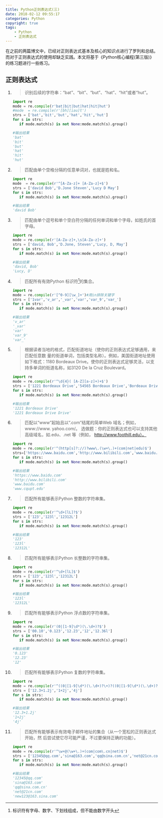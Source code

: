 ```yaml
---
title: Python正则表达式(三)
date: 2018-02-12 09:55:17
categories: Python
copyright: true
tags:
    - Python
    - 正则表达式
---
```

在之前的两篇博文中，已经对正则表达式基本及核心的知识点进行了罗列和总结。而对于正则表达式的使用却缺乏实践。本文将基于《Python核心编程(第三版)》的练习题进行一些练习。
<!--More-->
## 正则表达式
1. > 识别后续的字符串：“bat”、“bit”、“but”、“hat”、“hit”或者“hut”。
   ```Python
   import re
   mode = re.compile(r'bat|bit|but|hat|hit|hut')
   #mode  = re.compile(r'[bh][iau]t')
   strs = ['bat','bit','but','hat','hit','hut']
   for s in strs:
      if mode.match(s) is not None:mode.match(s).group()

   #输出结果
   'bat'
   'bit'
   'but'
   'hat'
   'hit'
   'hut'
   ```

2. > 匹配由单个空格分隔的任意单词对，也就是姓和名。
   ```Python
   import re
   mode  = re.compile(r'^[A-Za-z]+ [A-Za-z]+$')
   strs = ['david Bob','D.Jone Steven','Lucy D May']
   for s in strs:
      if mode.match(s) is not None:mode.match(s).group()

   #输出结果
   'david Bob'
   ```

3. > 匹配由单个逗号和单个空白符分隔的任何单词和单个字母，如姓氏的首字母。
   ```Python
   import re
   mode = re.compile(r'[A-Za-z]+,\s[A-Za-z]+')
   strs = ['david, Bob','D.Jone, Steven','Lucy, D, May']
   for s in strs:
      if mode.match(s) is not None:mode.match(s).group()

   #输出结果
   'david, Bob'
   'Lucy, D'
   ```

4. > 匹配所有有效Python 标识符[^1]的集合。
   ```Python
   import re
   mode = re.compile(r'[^0-9][\w_]+')#用in排除关键字
   strs = ['1var','v_ar','_var','var','var_9','var_']
   for s in strs:
      if mode.match(s) is not None:mode.match(s).group()

   #输出结果
   'v_ar'
   '_var'
   'var'
   'var_9'
   'var_'
   ```
5. > 根据读者当地的格式，匹配街道地址（使你的正则表达式足够通用，来匹配任意数
量的街道单词，包括类型名称）。例如，美国街道地址使用如下格式：1180 Bordeaux
Drive。使你的正则表达式足够灵活，以支持多单词的街道名称，如3120 De la Cruz
Boulevard。
    ```Python
    import re
    mode = re.compile(r'^\d{4}( [A-Z][a-z]+)+$')
    strs = ['1221 Bordeaux Drive','54565 Bordeaux Drive','Bordeaux Drive','1221 Bordeaux Drive Drive']
    for s in strs:
       if mode.match(s) is not None:mode.match(s).group()

    #输出结果
    '1221 Bordeaux Drive'
    '1221 Bordeaux Drive Drive'
    ```
6. > 匹配以“www”起始且以“.com”结尾的简单Web 域名；例如，www://www. yahoo.com/。
选做题：你的正则表达式也可以支持其他高级域名，如.edu、.net 等（例如，
http://www.foothill.edu）。
   ```Python
   import re
   mode = re.compile(r'^(http[s]?://)?www\.(\w+\.)+(com|net|edu)$')
   strs=['https://www.baidu.com','http://www.bilibili.com','www.baidu.com','baidu.com','www.cqupt.edu']
   for s in strs:
      if mode.match(s) is not None:mode.match(s).group()

   #输出结果
   'https://www.baidu.com'
   'http://www.bilibili.com'
   'www.baidu.com'
   'www.cqupt.edu'
   ```
7. > 匹配所有能够表示Python 整数的字符串集。
   ```Python
   import re
   mode = re.compile(r'^\d+[lL]?$')
   strs = ['123','123l','12312L']
   for s in strs:
      if mode.match(s) is not None:mode.match(s).group()

   #输出结果
   '123'
   '123l'
   '12312L'
   ```
8. > 匹配所有能够表示Python 长整数的字符串集。
   ```Python
   import re
   mode = re.compile(r'^\d+[lL]$')
   strs = ['123','123l','12312L']
   for s in strs:
      if mode.match(s) is not None:mode.match(s).group()

   #输出结果
   '123l'
   '12312L'
   ```

9. > 匹配所有能够表示Python 浮点数的字符串集。
   ```Python
   import re
   mode = re.compile(r'(0|[1-9]\d*)(\.\d+)?$')
   strs = ['00.10','0.123','12.23','12','12.36l']
   for s in strs:
      if mode.match(s) is not None:mode.match(s).group()   

   #输出结果
   '0.123'
   '12.23'
   '12'
   ```
10. > 匹配所有能够表示Python 复数的字符串集。
    ```Python
    import re
    mode = re.compile(r'^((0|[1-9]\d*)(\.\d+)?\+)?((0|[1-9]\d*)(\.\d+)?j)?$')
    strs = ['12.3+1.2j','1+2j','4j']
    for s in strs:
       if mode.match(s) is not None:mode.match(s).group()   

    #输出结果
    '12.3+1.2j'
    '1+2j'
    '4j'
    ```
11. > 匹配所有能够表示有效电子邮件地址的集合（从一个宽松的正则表达式开始，然
后尝试使它尽可能严谨，不过要保持正确的功能）。
    ```Python
    import re
    mode = re.compile(r'^\w+@(\w+\.)+(com|com\.cn|net)$')
    strs = ['12345@qq.com','sina@163.com','qq@sina.com.cn','net@21cn.com','new123@163.sina.com']
    for s in strs:
       if mode.match(s) is not None:mode.match(s).group()   

    #输出结果
    '12345@qq.com'
    'sina@163.com'
    'qq@sina.com.cn'
    'net@21cn.com'
    'new123@163.sina.com'
    ```

[^1]:标识符有字母、数字、下划线组成，但不能由数字开头
